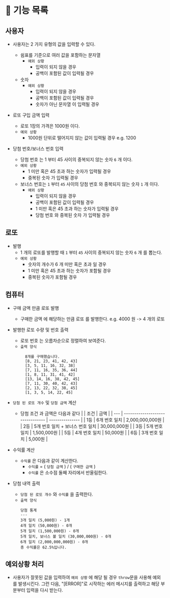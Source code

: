 # 🚀 기능 목록

## 사용자

- 사용자는 2 가지 유형의 값을 입력할 수 있다.

  - 쉼표를 기준으로 여러 값을 포함하는 문자열
    - `예외 상황`
      - 입력이 되지 않을 경우
      - 공백이 포함된 값이 입력될 경우
  - 숫자
    - `예외 상황`
      - 입력이 되지 않을 경우
      - 공백이 포함된 값이 입력될 경우
      - 숫자가 아닌 문자열 이 입력될 경우

- 로또 구입 금액 입력

  - 로또 1장의 가격은 1000원 이다.
  - `예외 상황`
    - 1000원 단위로 떨어지지 않는 값이 입력될 경우 e.g. 1200

- 당첨 번호/보너스 번호 입력

  - 당첨 번호 는 1 부터 45 사이의 중복되지 않는 숫자 `6` 개 이다.
  - `예외 상황`
    - 1 미만 혹은 45 초과 하는 숫자가 입력될 경우
    - 중복된 숫자 가 입력될 경우
  - 보너스 번호는 `1` 부터 `45` 사이의 당첨 번호 와 중복되지 않는 숫자 `1` 개 이다.
    - `예외 상황`
      - 입력이 되지 않을 경우
      - 공백이 포함된 값이 입력될 경우
      - 1 미만 혹은 45 초과 하는 숫자가 입력될 경우
      - 당첨 번호 와 중복된 숫자 가 입력될 경우

## 로또

- 발행
  - 1 개의 로또를 발행할 때 `1` 부터 `45` 사이의 중복되지 않는 숫자 `6` 개 를 뽑는다.
  - `예외 상황`
    - 숫자의 개수가 6 개 미만 혹은 초과 일 경우
    - 1 미만 혹은 45 초과 하는 숫자가 포함될 경우
    - 중복된 숫자가 포함될 경우

## 컴퓨터

- 구매 금액 만큼 로또 발행

  - 구매한 금액 에 해당하는 만큼 로또 를 발행한다. e.g. 4000 원 -> 4 개의 로또

- 발행한 로또 수량 및 번호 출력

  - 로또 번호 는 오름차순으로 정렬하여 보여준다.
  - `출력 양식`
    ```
      8개를 구매했습니다.
      [8, 21, 23, 41, 42, 43]
      [3, 5, 11, 16, 32, 38]
      [7, 11, 16, 35, 36, 44]
      [1, 8, 11, 31, 41, 42]
      [13, 14, 16, 38, 42, 45]
      [7, 11, 30, 40, 42, 43]
      [2, 13, 22, 32, 38, 45]
      [1, 3, 5, 14, 22, 45]
    ```

- `당첨 된 로또 개수` 및 `당첨 금액` 계산
  - 당첨 조건 과 금액은 다음과 같다
    | | 조건 | 금액 |
    | --- | -------------------------------- | --------------- |
    | 1등 | 6개 번호 일치 | 2,000,000,000원 |
    | 2등 | 5개 번호 일치 + 보너스 번호 일치 | 30,000,000원 |
    | 3등 | 5개 번호 일치 | 1,500,000원 |
    | 5등 | 4개 번호 일치 | 50,000원 |
    | 6등 | 3개 번호 일치 | 5,000원 |
- 수익률 계산
  - `수익률` 은 다음과 같이 계산한다.
    - `수익률` = ( `당첨 금액` ) / ( `구매한 금액` )
    - `수익률` 은 소수점 둘째 자리에서 반올림한다.
- 당첨 내역 출력
  - `당첨 된 로또 개수` 와 `수익률` 을 출력한다.
  - `출력 양식`
    ```
    당첨 통계
    ---
    3개 일치 (5,000원) - 1개
    4개 일치 (50,000원) - 0개
    5개 일치 (1,500,000원) - 0개
    5개 일치, 보너스 볼 일치 (30,000,000원) - 0개
    6개 일치 (2,000,000,000원) - 0개
    총 수익률은 62.5%입니다.
    ```

## 예외상황 처리

- 사용자가 잘못된 값을 입력하여 `예외 상황` 에 해당 될 경우 `throw`문을 사용해 예외 를 발생시킨다. 그런 다음, "[ERROR]"로 시작하는 에러 메시지를 출력하고 해당 부분부터 입력을 다시 받는다.
